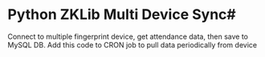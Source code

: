 # Python ZKLib Multi Device Sync#

Connect to multiple fingerprint device, get attendance data, then save to MySQL DB.
Add this code to CRON job to pull data periodically from device
